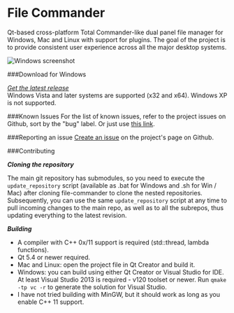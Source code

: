 File Commander
==============

   Qt-based cross-platform Total Commander-like dual panel file manager for Windows, Mac and Linux with support for plugins. The goal of the project is to provide consistent user experience across all the major desktop systems.

![Windows screenshot](/../gh-pages/screenshots/Windows/Clip.jpg?raw=true)

###Download for Windows

*<a href="https://github.com/VioletGiraffe/file-commander/releases/latest">Get the latest release</a>*    
Windows Vista and later systems are supported (x32 and x64). Windows XP is not supported.

###Known Issues
For the list of known issues, refer to the project issues on Github, sort by the "bug" label. Or just use <a href="https://github.com/VioletGiraffe/file-commander/labels/bug">this link</a>.

###Reporting an issue
<a href="https://github.com/VioletGiraffe/file-commander/issues/new">Create an issue</a> on the project's page on Github.

###Contributing

***Cloning the repository***

   The main git repository has submodules, so you need to execute the `update_repository` script (available as .bat for Windows and .sh for Win / Mac) after cloning file-commander to clone the nested repositories. Subsequently, you can use the same `update_repository` script at any time to pull incoming changes to the main repo, as well as to all the subrepos, thus updating everything to the latest revision.

***Building***

* A compiler with C++ 0x/11 support is required (std::thread, lambda functions).
* Qt 5.4 or newer required.
* Mac and Linux: open the project file in Qt Creator and build it.
* Windows: you can build using either Qt Creator or Visual Studio for IDE. At least Visual Studio 2013 is required - v120 toolset or newer. Run `qmake -tp vc -r` to generate the solution for Visual Studio.
* I have not tried building with MinGW, but it should work as long as you enable C++ 11 support.
